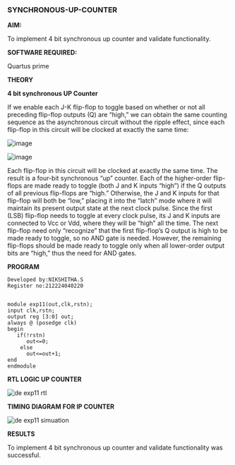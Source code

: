 ### SYNCHRONOUS-UP-COUNTER

**AIM:**

To implement 4 bit synchronous up counter and validate functionality.

**SOFTWARE REQUIRED:**

Quartus prime

**THEORY**

**4 bit synchronous UP Counter**

If we enable each J-K flip-flop to toggle based on whether or not all preceding flip-flop outputs (Q) are “high,” we can obtain the same counting sequence as the asynchronous circuit without the ripple effect, since each flip-flop in this circuit will be clocked at exactly the same time:

![image](https://github.com/naavaneetha/SYNCHRONOUS-UP-COUNTER/assets/154305477/d5db3fa0-e413-404c-b80e-b2f39d82e7e8)


![image](https://github.com/naavaneetha/SYNCHRONOUS-UP-COUNTER/assets/154305477/52cb61eb-d04b-442d-810c-31185a68410b)

Each flip-flop in this circuit will be clocked at exactly the same time.
The result is a four-bit synchronous “up” counter. Each of the higher-order flip-flops are made ready to toggle (both J and K inputs “high”) if the Q outputs of all previous flip-flops are “high.”
Otherwise, the J and K inputs for that flip-flop will both be “low,” placing it into the “latch” mode where it will maintain its present output state at the next clock pulse.
Since the first (LSB) flip-flop needs to toggle at every clock pulse, its J and K inputs are connected to Vcc or Vdd, where they will be “high” all the time.
The next flip-flop need only “recognize” that the first flip-flop’s Q output is high to be made ready to toggle, so no AND gate is needed.
However, the remaining flip-flops should be made ready to toggle only when all lower-order output bits are “high,” thus the need for AND gates.

**PROGRAM**
```
Developed by:NIKSHITHA.S
Register no:212224040220
```
```

module exp11(out,clk,rstn);
input clk,rstn;
output reg [3:0] out;
always @ (posedge clk)
begin
   if(!rstn)
	  out<=0;
	else
	  out<=out+1;
end
endmodule

```



**RTL LOGIC UP COUNTER**

![de exp11 rtl](https://github.com/user-attachments/assets/b917fd9c-d2f3-4525-854a-c3c88da9d887)

**TIMING DIAGRAM FOR IP COUNTER**

![de exp11 simuation](https://github.com/user-attachments/assets/3aa0af68-9f8e-4d8b-9639-150f0a3dee0d)

**RESULTS**

To implement 4 bit synchronous up counter and validate functionality was successful.
